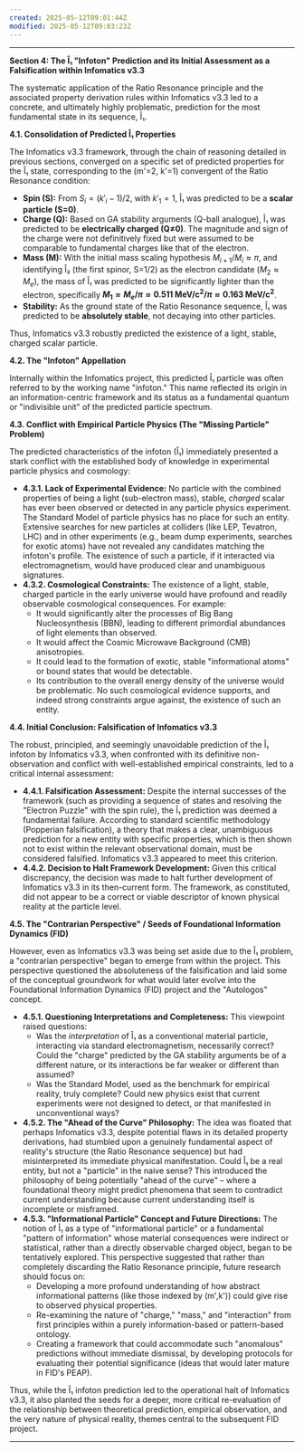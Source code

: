 ```yaml
---
created: 2025-05-12T09:01:44Z
modified: 2025-05-12T09:03:23Z
---
```



---
**Section 4: The Î₁ "Infoton" Prediction and its Initial Assessment as a Falsification within Infomatics v3.3**

The systematic application of the Ratio Resonance principle and the associated property derivation rules within Infomatics v3.3 led to a concrete, and ultimately highly problematic, prediction for the most fundamental state in its sequence, Î₁.

**4.1. Consolidation of Predicted Î₁ Properties**

The Infomatics v3.3 framework, through the chain of reasoning detailed in previous sections, converged on a specific set of predicted properties for the Î₁ state, corresponding to the (m'=2, k'=1) convergent of the Ratio Resonance condition:

*   **Spin (S):** From $S_i = (k'_i - 1) / 2$, with $k'_1=1$, Î₁ was predicted to be a **scalar particle (S=0)**.
*   **Charge (Q):** Based on GA stability arguments (Q-ball analogue), Î₁ was predicted to be **electrically charged (Q≠0)**. The magnitude and sign of the charge were not definitively fixed but were assumed to be comparable to fundamental charges like that of the electron.
*   **Mass (M):** With the initial mass scaling hypothesis $M_{i+1}/M_i \approx \pi$, and identifying Î₂ (the first spinor, S=1/2) as the electron candidate ($M_2 \approx M_e$), the mass of Î₁ was predicted to be significantly lighter than the electron, specifically **$M_1 \approx M_e / \pi \approx 0.511 \text{ MeV/c}^2 / \pi \approx 0.163 \text{ MeV/c}^2$**.
*   **Stability:** As the ground state of the Ratio Resonance sequence, Î₁ was predicted to be **absolutely stable**, not decaying into other particles.

Thus, Infomatics v3.3 robustly predicted the existence of a light, stable, charged scalar particle.

**4.2. The "Infoton" Appellation**

Internally within the Infomatics project, this predicted Î₁ particle was often referred to by the working name "infoton." This name reflected its origin in an information-centric framework and its status as a fundamental quantum or "indivisible unit" of the predicted particle spectrum.

**4.3. Conflict with Empirical Particle Physics (The "Missing Particle" Problem)**

The predicted characteristics of the infoton (Î₁) immediately presented a stark conflict with the established body of knowledge in experimental particle physics and cosmology:

*   **4.3.1. Lack of Experimental Evidence:** No particle with the combined properties of being a light (sub-electron mass), stable, *charged* scalar has ever been observed or detected in any particle physics experiment. The Standard Model of particle physics has no place for such an entity. Extensive searches for new particles at colliders (like LEP, Tevatron, LHC) and in other experiments (e.g., beam dump experiments, searches for exotic atoms) have not revealed any candidates matching the infoton's profile. The existence of such a particle, if it interacted via electromagnetism, would have produced clear and unambiguous signatures.
*   **4.3.2. Cosmological Constraints:** The existence of a light, stable, charged particle in the early universe would have profound and readily observable cosmological consequences. For example:
    *   It would significantly alter the processes of Big Bang Nucleosynthesis (BBN), leading to different primordial abundances of light elements than observed.
    *   It would affect the Cosmic Microwave Background (CMB) anisotropies.
    *   It could lead to the formation of exotic, stable "informational atoms" or bound states that would be detectable.
    *   Its contribution to the overall energy density of the universe would be problematic.
    No such cosmological evidence supports, and indeed strong constraints argue against, the existence of such an entity.

**4.4. Initial Conclusion: Falsification of Infomatics v3.3**

The robust, principled, and seemingly unavoidable prediction of the Î₁ infoton by Infomatics v3.3, when confronted with its definitive non-observation and conflict with well-established empirical constraints, led to a critical internal assessment:

*   **4.4.1. Falsification Assessment:** Despite the internal successes of the framework (such as providing a sequence of states and resolving the "Electron Puzzle" with the spin rule), the Î₁ prediction was deemed a fundamental failure. According to standard scientific methodology (Popperian falsification), a theory that makes a clear, unambiguous prediction for a new entity with specific properties, which is then shown not to exist within the relevant observational domain, must be considered falsified. Infomatics v3.3 appeared to meet this criterion.
*   **4.4.2. Decision to Halt Framework Development:** Given this critical discrepancy, the decision was made to halt further development of Infomatics v3.3 in its then-current form. The framework, as constituted, did not appear to be a correct or viable descriptor of known physical reality at the particle level.

**4.5. The "Contrarian Perspective" / Seeds of Foundational Information Dynamics (FID)**

However, even as Infomatics v3.3 was being set aside due to the Î₁ problem, a "contrarian perspective" began to emerge from within the project. This perspective questioned the absoluteness of the falsification and laid some of the conceptual groundwork for what would later evolve into the Foundational Information Dynamics (FID) project and the "Autologos" concept.

*   **4.5.1. Questioning Interpretations and Completeness:** This viewpoint raised questions:
    *   Was the *interpretation* of Î₁ as a conventional material particle, interacting via standard electromagnetism, necessarily correct? Could the "charge" predicted by the GA stability arguments be of a different nature, or its interactions be far weaker or different than assumed?
    *   Was the Standard Model, used as the benchmark for empirical reality, truly complete? Could new physics exist that current experiments were not designed to detect, or that manifested in unconventional ways?
*   **4.5.2. The "Ahead of the Curve" Philosophy:** The idea was floated that perhaps Infomatics v3.3, despite potential flaws in its detailed property derivations, had stumbled upon a genuinely fundamental aspect of reality's structure (the Ratio Resonance sequence) but had misinterpreted its immediate physical manifestation. Could Î₁ be a real entity, but not a "particle" in the naive sense? This introduced the philosophy of being potentially "ahead of the curve" – where a foundational theory might predict phenomena that seem to contradict current understanding because current understanding itself is incomplete or misframed.
*   **4.5.3. "Informational Particle" Concept and Future Directions:** The notion of Î₁ as a type of "informational particle" or a fundamental "pattern of information" whose material consequences were indirect or statistical, rather than a directly observable charged object, began to be tentatively explored. This perspective suggested that rather than completely discarding the Ratio Resonance principle, future research should focus on:
    *   Developing a more profound understanding of how abstract informational patterns (like those indexed by (m',k')) could give rise to observed physical properties.
    *   Re-examining the nature of "charge," "mass," and "interaction" from first principles within a purely information-based or pattern-based ontology.
    *   Creating a framework that could accommodate such "anomalous" predictions without immediate dismissal, by developing protocols for evaluating their potential significance (ideas that would later mature in FID's PEAP).

Thus, while the Î₁ infoton prediction led to the operational halt of Infomatics v3.3, it also planted the seeds for a deeper, more critical re-evaluation of the relationship between theoretical prediction, empirical observation, and the very nature of physical reality, themes central to the subsequent FID project.

---

